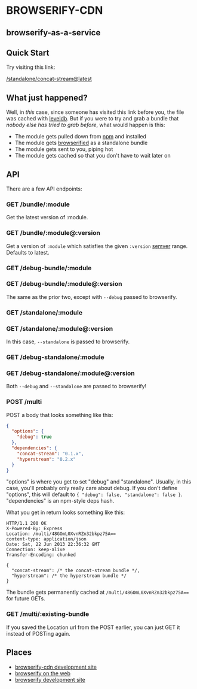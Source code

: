 # BROWSERIFY-CDN
## browserify-as-a-service

## Quick Start

Try visiting this link:

[/standalone/concat-stream@latest](/bundle/concat-stream@latest)

## What just happened?

Well, in *this* case, since someone has visited this link before you,
the file was cached with [leveldb](https://github.com/rvagg/node-levelup).
But if you were to try and grab a bundle that
*nobody else has tried to grab before*, what would happen is this:

* The module gets pulled down from [npm](http://npmjs.org) and installed
* The module gets [browserified](http://browserify.org) as a standalone bundle
* The module gets sent to you, piping hot
* The module gets cached so that you don't have to wait later on

## API

There are a few API endpoints:

### GET /bundle/:module

Get the latest version of :module.

### GET /bundle/:module@:version

Get a version of `:module` which satisfies the given `:version`
[semver](https://github.com/rvagg/node-levelup) range. Defaults to latest.

### GET /debug-bundle/:module
### GET /debug-bundle/:module@:version

The same as the prior two, except with `--debug` passed to browserify.

### GET /standalone/:module
### GET /standalone/:module@:version

In this case, `--standalone` is passed to browserify.

### GET /debug-standalone/:module
### GET /debug-standalone/:module@:version

Both `--debug` and `--standalone` are passed to browserify!

### POST /multi

POST a body that looks something like this:

```json
{
  "options": {
    "debug": true
  },
  "dependencies": {
    "concat-stream": "0.1.x",
    "hyperstream": "0.2.x"
  }
}
```

"options" is where you get to set "debug" and "standalone". Usually, in this
case, you'll probably only really care about debug. If you don't define
"options", this will default to `{ "debug": false, "standalone": false }`.
"dependencies" is an npm-style deps hash.

What you get in return looks something like this:

```
HTTP/1.1 200 OK
X-Powered-By: Express
Location: /multi/48GOmL0XvnRZn32bkpz75A==
content-type: application/json
Date: Sat, 22 Jun 2013 22:36:32 GMT
Connection: keep-alive
Transfer-Encoding: chunked

{
  "concat-stream": /* the concat-stream bundle */,
  "hyperstream": /* the hyperstream bundle */
}
```

The bundle gets permanently cached at `/multi/48GOmL0XvnRZn32bkpz75A==` for
future GETs.

### GET /multi/:existing-bundle

If you saved the Location url from the POST earlier, you can just GET it instead of
POSTing again.

## Places

* [browserify-cdn development site](https://github.com/jesusabdullah/browserify-cdn)
* [browserify on the web](http://browserify.org)
* [browserify development site](https://github.com/substack/node-browserify)
